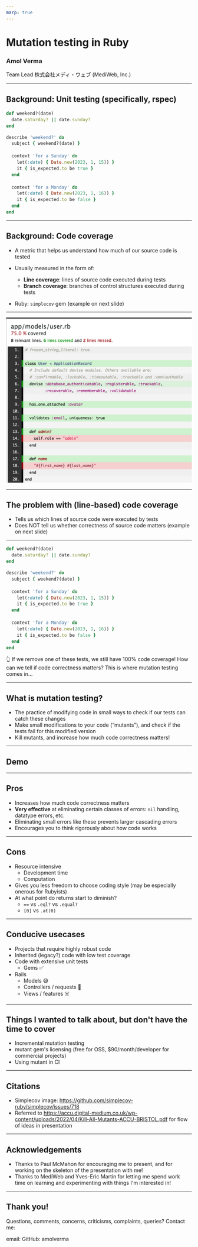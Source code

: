 ```yaml
---
marp: true
---
```


# Mutation testing in Ruby

### Amol Verma

Team Lead
株式会社メディ・ウェブ
(MediWeb, Inc.)

---

## Background: Unit testing (specifically, rspec)

```ruby
def weekend?(date)
  date.saturday? || date.sunday?
end
```

```ruby
describe 'weekend?' do
  subject { weekend?(date) }

  context 'for a Sunday' do
    let(:date) { Date.new(2023, 1, 15)) }
    it { is_expected.to be true }
  end

  context 'for a Monday' do
    let(:date) { Date.new(2023, 1, 16)) }
    it { is_expected.to be false }
  end
end
```

---

## Background: Code coverage

- A metric that helps us understand how much of our source code is tested

- Usually measured in the form of:
  - **Line coverage**: lines of source code executed during tests
  - **Branch coverage**: branches of control structures executed during tests

- Ruby: `simplecov` gem (example on next slide)

---

![height:720px](images/simplecov.png)

---

## The problem with (line-based) code coverage

- Tells us which lines of source code were executed by tests
- Does NOT tell us whether correctness of source code matters (example on next slide)

---

```ruby
def weekend?(date)
  date.saturday? || date.sunday?
end
```

```ruby
describe 'weekend?' do
  subject { weekend?(date) }

  context 'for a Sunday' do
    let(:date) { Date.new(2023, 1, 15)) }
    it { is_expected.to be true }
  end

  context 'for a Monday' do
    let(:date) { Date.new(2023, 1, 16)) }
    it { is_expected.to be false }
  end
end
```

👆 If we remove one of these tests, we still have 100% code coverage!
How can we tell if code correctness matters? This is where mutation testing comes in...

---

## What is mutation testing?

- The practice of modifying code in small ways to check if our tests can catch these changes
- Make small modifications to your code (“mutants”), and check if the tests fail for this modified version
- Kill mutants, and increase how much code correctness matters!

---

## Demo

---

## Pros

- Increases how much code correctness matters
- **Very effective** at eliminating certain classes of errors: `nil` handling, datatype errors, etc.
- Eliminating small errors like these prevents larger cascading errors
- Encourages you to think rigorously about how code works

---

## Cons

- Resource intensive
  - Development time
  - Computation
- Gives you less freedom to choose coding style (may be especially onerous for Rubyists)
- At what point do returns start to diminish?
  - `==` vs `.eql?` vs `.equal?`
  - `[0]` vs `.at(0)`

---


## Conducive usecases

- Projects that require highly robust code
- Inherited (legacy?) code with low test coverage
- Code with extensive unit tests
  - Gems ✅
- Rails
  - Models 😅
  - Controllers / requests 🥵
  - Views / features ☠️

---

## Things I wanted to talk about, but don't have the time to cover

- Incremental mutation testing
- mutant gem's licensing (free for OSS, $90/month/developer for commercial projects)
- Using mutant in CI

---

## Citations

- Simplecov image: https://github.com/simplecov-ruby/simplecov/issues/718
- Referred to https://accu.digital-medium.co.uk/wp-content/uploads/2022/04/Kill-All-Mutants-ACCU-BRISTOL.pdf for flow of ideas in presentation

---

## Acknowledgements

- Thanks to Paul McMahon for encouraging me to present, and for working on the skeleton of the presentation with me!
- Thanks to MediWeb and Yves-Eric Martin for letting me spend work time on learning and experimenting with things I'm interested in!

---

## Thank you!

Questions, comments, concerns, criticisms, complaints, queries? Contact me:

email: <email>
GitHub: amolverma
